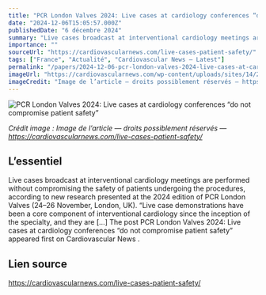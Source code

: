 ```yaml
---
title: "PCR London Valves 2024: Live cases at cardiology conferences “do not compromise patient safety”"
date: "2024-12-06T15:05:57.000Z"
publishedDate: "6 décembre 2024"
summary: "Live cases broadcast at interventional cardiology meetings are performed without compromising the safety of patients undergoing the procedures, according to new research presented at the 2024 edition of PCR London Valves (24–26 November, London, UK). “Live case demonstrations have been a core component of interventional cardiology since the inception of the specialty, and they are [&#8230;] The post PCR London Valves 2024: Live cases at cardiology conferences “do not compromise patient safety” appeared first on Cardiovascular News ."
importance: ""
sourceUrl: "https://cardiovascularnews.com/live-cases-patient-safety/"
tags: ["France", "Actualité", "Cardiovascular News — Latest"]
permalink: "/papers/2024-12-06-pcr-london-valves-2024-live-cases-at-cardiology-conferences-do-not-compromise-patient-safety"
imageUrl: "https://cardiovascularnews.com/wp-content/uploads/sites/14/2024/12/IMG_2609-scaled.jpg"
imageCredit: "Image de l’article — droits possiblement réservés — https://cardiovascularnews.com/live-cases-patient-safety/"
---
```


![PCR London Valves 2024: Live cases at cardiology conferences “do not compromise patient safety”](https://cardiovascularnews.com/wp-content/uploads/sites/14/2024/12/IMG_2609-scaled.jpg)

*Crédit image : Image de l’article — droits possiblement réservés — https://cardiovascularnews.com/live-cases-patient-safety/*

## L’essentiel

Live cases broadcast at interventional cardiology meetings are performed without compromising the safety of patients undergoing the procedures, according to new research presented at the 2024 edition of PCR London Valves (24–26 November, London, UK). “Live case demonstrations have been a core component of interventional cardiology since the inception of the specialty, and they are [&#8230;] The post PCR London Valves 2024: Live cases at cardiology conferences “do not compromise patient safety” appeared first on Cardiovascular News .

## Lien source

https://cardiovascularnews.com/live-cases-patient-safety/
